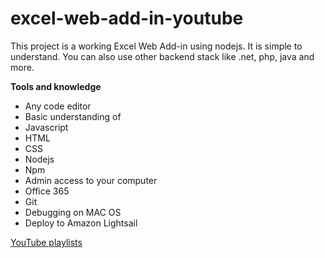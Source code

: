 # excel-web-add-in-youtube

This project is a working Excel Web Add-in using nodejs. It is simple to understand. You can also use other backend stack like .net, php, java and more.

**Tools and knowledge**

- Any code editor
- Basic understanding of
- Javascript
- HTML
- CSS
- Nodejs
- Npm
- Admin access to your computer
- Office 365
- Git
- Debugging on MAC OS
- Deploy to Amazon Lightsail

[YouTube playlists](https://www.youtube.com/playlist?list=PLQtltmDy4GfVL3cs2JGQary9b2SRa9zXk)
